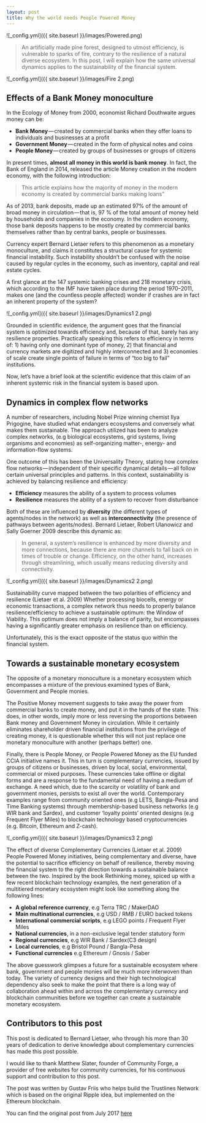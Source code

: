 ```yaml
---
layout: post
title: Why the world needs People Powered Money
---
```


![_config.yml]({{ site.baseurl }}/images/Powered.png)



> An artificially made pine forest, designed to utmost efficiency, is vulnerable to sparks of fire, contrary to the resilience of a natural diverse ecosystem. In this post, I will explain how the same universal dynamics applies to the sustainability of the financial system.

![_config.yml]({{ site.baseurl }}/images/Fire 2.png)


## Effects of a Bank Money monoculture

In the Ecology of Money from 2000, economist Richard Douthwaite argues money can be:

- **Bank Money** — created by commercial banks when they offer loans to individuals and businesses at a profit
- **Government Money** — created in the form of physical notes and coins
- **People Money** — created by groups of businesses or groups of citizens

In present times, **almost all money in this world is bank money**. In fact, the Bank of England in 2014, released the article Money creation in the modern economy, with the following introduction:

> This article explains how the majority of money in the modern economy is created by commercial banks making loans”

As of 2013, bank deposits, made up an estimated 97% of the amount of broad money in circulation — that is, 97 % of the total amount of money held by households and companies in the economy. In the modern economy, those bank deposits happens to be mostly created by commercial banks themselves rather than by central banks, people or businesses.

Currency expert Bernard Lietaer refers to this phenomenon as a monetary monoculture, and claims it constitutes a structural cause for systemic financial instability. Such instability shouldn’t be confused with the noise caused by regular cycles in the economy, such as inventory, capital and real estate cycles.

A first glance at the 147 systemic banking crises and 218 monetary crisis, which according to the IMF have taken place during the period 1970–2011, makes one (and the countless people affected) wonder if crashes are in fact an inherent property of the system?


![_config.yml]({{ site.baseurl }}/images/Dynamics1 2.png)


Grounded in scientific evidence, the argument goes that the financial system is optimized towards efficiency and, because of that, barely has any resilience properties. Practically speaking this refers to efficiency in terms of: 1) having only one dominant type of money, 2) that financial and currency markets are digitized and highly interconnected and 3) economies of scale create single points of failure in terms of “too big to fail” institutions.

Now, let’s have a brief look at the scientific evidence that this claim of an inherent systemic risk in the financial system is based upon.

## Dynamics in complex flow networks

A number of researchers, including Nobel Prize winning chemist Ilya Prigogine, have studied what endangers ecosystems and conversely what makes them sustainable. The approach utilized has been to analyze complex networks, (e.g biological ecosystems, grid systems, living organisms and economies) as self-organizing matter-, energy- and information-flow systems.

One outcome of this has been the Universality Theory, stating how complex flow networks — independent of their specific dynamical details — all follow certain universal principles and patterns. In this context, sustainability is achieved by balancing resilience and efficiency:

- **Efficiency** measures the ability of a system to process volumes
- **Resilience** measures the ability of a system to recover from disturbance

Both of these are influenced by **diversity** (the different types of agents/nodes in the network) as well as **interconnectivity** (the presence of pathways between agents/nodes). Bernard Lietaer, Robert Ulanowicz and Sally Goerner 2009 describe this dynamic as:

> In general, a system’s resilience is enhanced by more diversity and more connections, because there are more channels to fall back on in times of trouble or change. Efficiency, on the other hand, increases through streamlining, which usually means reducing diversity and connectivity.

![_config.yml]({{ site.baseurl }}/images/Dynamics2 2.png)

Sustainability curve mapped between the two polarities of efficiency and resilience (Lietaer et al. 2009)
Whether processing biocells, energy or economic transactions, a complex network thus needs to properly balance resilience/efficiency to achieve a sustainable optimum: the Window of Viability. This optimum does not imply a balance of parity, but encompasses having a significantly greater emphasis on resilience than on efficiency.

Unfortunately, this is the exact opposite of the status quo within the financial system.

## Towards a sustainable monetary ecosystem
The opposite of a monetary monoculture is a monetary ecosystem which encompasses a mixture of the previous examined types of Bank, Government and People monies.

The Positive Money movement suggests to take away the power from commercial banks to create money, and put it in the hands of the state. This does, in other words, imply more or less reversing the proportions between Bank money and Government Money in circulation. While it certainly eliminates shareholder driven financial institutions from the privilege of creating money, it is questionable whether this will not just replace one monetary monoculture with another (perhaps better) one.

Finally, there is People Money, or People Powered Money as the EU funded CCIA initiative names it. This in turn is complementary currencies, issued by groups of citizens or businesses, driven by local, social, environmental, commercial or mixed purposes. These currencies take offline or digital forms and are a response to the fundamental need of having a medium of exchange. A need which, due to the scarcity or volatility of bank and government monies, persists to exist all over the world. Contemporary examples range from community oriented ones (e.g LETS, Bangla-Pesa and Time Banking systems) through membership-based business networks (e.g WIR bank and Sardex), and customer ‘loyalty points’ oriented designs (e.g Frequent Flyer Miles) to blockchain technology based cryptocurrencies (e.g. Bitcoin, Ethereum and Z-cash).

![_config.yml]({{ site.baseurl }}/images/Dynamics3 2.png)


The effect of diverse Complementary Currencies (Lietaer et al. 2009)
People Powered Money initiatives, being complementary and diverse, have the potential to sacrifice efficiency on behalf of resilience, thereby moving the financial system to the right direction towards a sustainable balance between the two.
Inspired by the book Rethinking money, spiced up with a few recent blockchain technology examples, the next generation of a multitiered monetary ecosystem might look like something along the following lines:

- **A global reference currency**, e.g Terra TRC / MakerDAO
- **Main multinational currencies**, e.g USD / RMB / EURO backed tokens
- **International commercial scripts**, e.g LEGO points / Frequent Flyer Miles
- **National currencies**, in a non-exclusive legal tender statutory form
- **Regional currencies**, e.g WIR Bank / Sardex(C3 design)
- **Local currencies**, e.g Bristol Pound / Bangla-Pesa
- **Functional currencies** e.g Ethereum / Gnosis / Saber

The above guesswork glimpses a future for a sustainable ecosystem where bank, government and people monies will be much more interwoven than today. The variety of currency designs and their high technological dependency also seek to make the point that there is a long way of collaboration ahead within and across the complementary currency and blockchain communities before we together can create a sustainable monetary ecosystem.

## Contributors to this post

This post is dedicated to Bernard Lietaer, who through his more than 30 years of dedication to derive knowledge about complementary currencies has made this post possible.

I would like to thank Matthew Slater, founder of Community Forge, a provider of free websites for community currencies, for his continuous support and contribution to this post.

The post was written by Gustav Friis who helps build the Trustlines Network which is based on the original Ripple idea, but implemented on the Ethereum blockchain.

You can find the original post from July 2017 [here](https://medium.com/the-trustlines-network/why-the-world-needs-people-powered-money-68f0e0ef341c)
